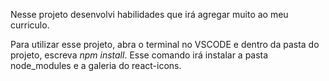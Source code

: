 Nesse projeto desenvolvi habilidades que irá agregar muito ao meu curriculo.

Para utilizar esse projeto, abra o terminal no VSCODE e dentro da pasta do projeto, escreva *npm install*. Esse comando irá instalar a pasta node_modules e a galeria do react-icons.

